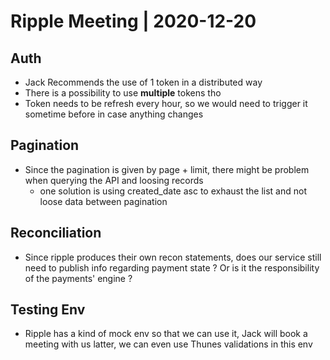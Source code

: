 # Ripple Meeting | 2020-12-20

## Auth
* Jack Recommends the use of 1 token in a distributed way
* There is a possibility to use **multiple** tokens tho
* Token needs to be refresh every hour, so we would need to trigger it sometime before in case anything changes

## Pagination
* Since the pagination is given by page + limit, there might 
be problem when querying the API and loosing records
    * one solution is using created_date asc to exhaust the list and not loose data between pagination

## Reconciliation
* Since ripple produces their own recon statements, does our service still need to publish info regarding payment state ? Or is it the responsibility of the payments' engine ?

## Testing Env
* Ripple has a kind of mock env so that we can use it, Jack will book a meeting with us latter, we can even use Thunes validations in this env
